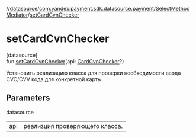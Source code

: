 //[datasource](../../../index.md)/[com.yandex.payment.sdk.datasource.payment](../index.md)/[SelectMethodMediator](index.md)/[setCardCvnChecker](set-card-cvn-checker.md)

# setCardCvnChecker

[datasource]\
fun [setCardCvnChecker](set-card-cvn-checker.md)(api: [CardCvnChecker](../../com.yandex.payment.sdk.datasource.payment.interfaces/-card-cvn-checker/index.md)?)

Установить реализацию класса для проверки необходимости ввода CVC/CVV кода для конкретной карты.

## Parameters

datasource

| | |
|---|---|
| api | реализция проверяющего класса. |
